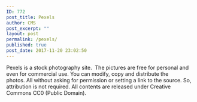 ```yaml
---
ID: 772
post_title: Pexels
author: CMS
post_excerpt: ""
layout: post
permalink: /pexels/
published: true
post_date: 2017-11-20 23:02:50
---
```

Pexels is a stock photography site.  The pictures are free for personal and even for commercial use.
You can modify, copy and distribute the photos. All without asking for permission or setting a link to the source. So, attribution is not required. All contents are released under Creative Commons CC0 (Public Domain).